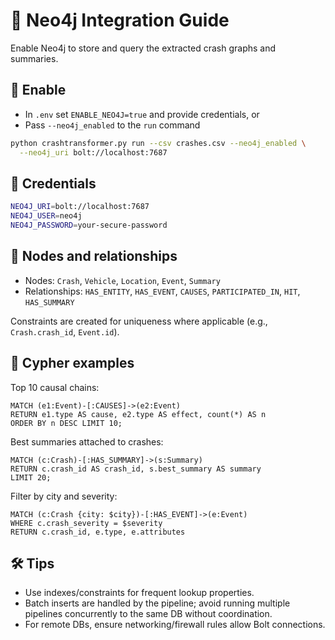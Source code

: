 # 🧱 Neo4j Integration Guide

Enable Neo4j to store and query the extracted crash graphs and summaries.

## 🔌 Enable

- In `.env` set `ENABLE_NEO4J=true` and provide credentials, or
- Pass `--neo4j_enabled` to the `run` command

```bash
python crashtransformer.py run --csv crashes.csv --neo4j_enabled \
  --neo4j_uri bolt://localhost:7687
```

## 🔐 Credentials

```bash
NEO4J_URI=bolt://localhost:7687
NEO4J_USER=neo4j
NEO4J_PASSWORD=your-secure-password
```

## 🧩 Nodes and relationships

- Nodes: `Crash`, `Vehicle`, `Location`, `Event`, `Summary`
- Relationships: `HAS_ENTITY`, `HAS_EVENT`, `CAUSES`, `PARTICIPATED_IN`, `HIT`, `HAS_SUMMARY`

Constraints are created for uniqueness where applicable (e.g., `Crash.crash_id`, `Event.id`).

## 🧪 Cypher examples

Top 10 causal chains:

```cypher
MATCH (e1:Event)-[:CAUSES]->(e2:Event)
RETURN e1.type AS cause, e2.type AS effect, count(*) AS n
ORDER BY n DESC LIMIT 10;
```

Best summaries attached to crashes:

```cypher
MATCH (c:Crash)-[:HAS_SUMMARY]->(s:Summary)
RETURN c.crash_id AS crash_id, s.best_summary AS summary
LIMIT 20;
```

Filter by city and severity:

```cypher
MATCH (c:Crash {city: $city})-[:HAS_EVENT]->(e:Event)
WHERE c.crash_severity = $severity
RETURN c.crash_id, e.type, e.attributes
```

## 🛠️ Tips

- Use indexes/constraints for frequent lookup properties.
- Batch inserts are handled by the pipeline; avoid running multiple pipelines concurrently to the same DB without coordination.
- For remote DBs, ensure networking/firewall rules allow Bolt connections.
